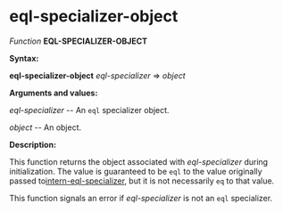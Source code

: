eql-specializer-object
======================

*Function* **EQL-SPECIALIZER-OBJECT**

**Syntax:**

**eql-specializer-object** *eql-specializer* => *object*

**Arguments and values:**

*eql-specializer* -- An `eql` specializer object.

*object* -- An object.

**Description:**

This function returns the object associated with *eql-specializer* during initialization. The value is guaranteed to be `eql` to the value originally passed to[intern-eql-specializer](intern-eql-specializer.md), but it is not necessarily `eq` to that value.

This function signals an error if *eql-specializer* is not an `eql` specializer.
